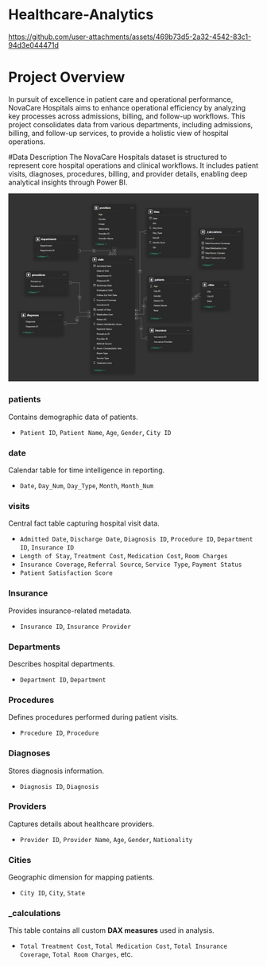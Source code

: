 # Healthcare-Analytics
https://github.com/user-attachments/assets/469b73d5-2a32-4542-83c1-94d3e044471d

# Project Overview
In pursuit of excellence in patient care and operational performance, NovaCare Hospitals aims to enhance operational efficiency by analyzing key processes across admissions, billing, and follow-up workflows. This project consolidates data from various departments, including admissions, billing, and follow-up services, to provide a holistic view of hospital operations. 

#Data Description
The NovaCare Hospitals dataset is structured to represent core hospital operations and clinical workflows. It includes patient visits, diagnoses, procedures, billing, and provider details, enabling deep analytical insights through Power BI.

![Healthcare-Analytics](Images/datamodel.jpg)
### patients
Contains demographic data of patients.
- `Patient ID`, `Patient Name`, `Age`, `Gender`, `City ID`

### date
Calendar table for time intelligence in reporting.
- `Date`, `Day_Num`, `Day_Type`, `Month`, `Month_Num`

### visits
Central fact table capturing hospital visit data.
- `Admitted Date`, `Discharge Date`, `Diagnosis ID`, `Procedure ID`, `Department ID`, `Insurance ID`
- `Length of Stay`, `Treatment Cost`, `Medication Cost`, `Room Charges`
- `Insurance Coverage`, `Referral Source`, `Service Type`, `Payment Status`
- `Patient Satisfaction Score`

### Insurance
Provides insurance-related metadata.
- `Insurance ID`, `Insurance Provider`

### Departments
Describes hospital departments.
- `Department ID`, `Department`

### Procedures
Defines procedures performed during patient visits.
- `Procedure ID`, `Procedure`

### Diagnoses
Stores diagnosis information.
- `Diagnosis ID`, `Diagnosis`

### Providers
Captures details about healthcare providers.
- `Provider ID`, `Provider Name`, `Age`, `Gender`, `Nationality`

### Cities
Geographic dimension for mapping patients.
- `City ID`, `City`, `State`

### _calculations
This table contains all custom **DAX measures** used in analysis.
- `Total Treatment Cost`, `Total Medication Cost`, `Total Insurance Coverage`, `Total Room Charges`, etc.

#
